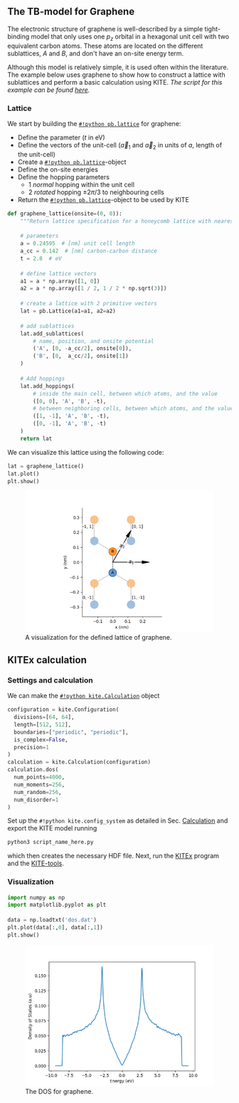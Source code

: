 ## The TB-model for Graphene

The electronic structure of graphene is well-described by a simple tight-binding model that only uses one $p_z$ orbital
in a hexagonal unit cell with two equivalent carbon atoms.
These atoms are located on the different sublattices, *A* and *B*, and don't have an on-site energy term.

Although this model is relatively simple, it is used often within the literature. The example below uses graphene to show how to construct a lattice with sublattices and perform a basic calculation using KITE.
_The script for this example can be found [here](https://github.com/quantum-kite/kite/blob/313a00e54a9f9aa33b22886eaf97ce62aaec3996/examples/dos_graphene.py)._

### Lattice
We start by building the [`#!python pb.lattice`][lattice] for graphene:

* Define the parameter ($t$ in eV)
* Define the vectors of the unit-cell ($\vec a_1$ and $\vec a_2$ in units of $a$, length of the unit-cell)
* Create a [`#!python pb.lattice`][lattice]-object
* Define the on-site energies
* Define the hopping parameters
    * 1 *normal* hopping within the unit cell
    * 2 *rotated* hopping $\pm 2 \pi/3$ to neighbouring cells
* Return the [`#!python pb.lattice`][lattice]-object to be used by KITE

``` python linenums="1"
def graphene_lattice(onsite=(0, 0)):
    """Return lattice specification for a honeycomb lattice with nearest neighbor hoppings"""

    # parameters
    a = 0.24595  # [nm] unit cell length
    a_cc = 0.142  # [nm] carbon-carbon distance
    t = 2.8  # eV

    # define lattice vectors
    a1 = a * np.array([1, 0])
    a2 = a * np.array([1 / 2, 1 / 2 * np.sqrt(3)])

    # create a lattice with 2 primitive vectors
    lat = pb.Lattice(a1=a1, a2=a2)

    # add sublattices
    lat.add_sublattices(
        # name, position, and onsite potential
        ('A', [0, -a_cc/2], onsite[0]),
        ('B', [0,  a_cc/2], onsite[1])
    )

    # Add hoppings
    lat.add_hoppings(
        # inside the main cell, between which atoms, and the value
        ([0, 0], 'A', 'B', -t),
        # between neighboring cells, between which atoms, and the value
        ([1, -1], 'A', 'B', -t),
        ([0, -1], 'A', 'B', -t)
    )
    return lat
```

We can visualize this lattice using the following code:

``` python linenums="1"
lat = graphene_lattice()
lat.plot()
plt.show()
```

<div>
  <figure>
    <img src="../../../assets/images/getting_started/graphene_example.png" style="width: 40em;"/>
    <figcaption>A visualization for the defined lattice of graphene.</figcaption>
  </figure>
</div>

## KITEx calculation
### Settings and calculation
We can make the [`#!python kite.Calculation`][calculation] object
``` python linenums="1"
configuration = kite.Configuration(
  divisions=[64, 64],
  length=[512, 512],
  boundaries=["periodic", "periodic"],
  is_complex=False,
  precision=1
)
calculation = kite.Calculation(configuration)
calculation.dos(
  num_points=4000,
  num_moments=256,
  num_random=256,
  num_disorder=1
)
```
Set up the `#!python kite.config_system` as detailed in Sec. [Calculation][calculation] and export the KITE model running
``` bash
python3 script_name_here.py
```
which then creates the necessary HDF file. Next, run the [KITEx][kitex] program and the [KITE-tools][kitetools].

### Visualization

``` python linenums="1"
import numpy as np
import matplotlib.pyplot as plt

data = np.loadtxt('dos.dat')
plt.plot(data[:,0], data[:,1])
plt.show()
```

<div>
  <figure>
    <img src="../../../assets/images/getting_started/first_calculation.png" style="width: 40em;" />
    <figcaption>The DOS for graphene.</figcaption>
  </figure>
</div>

[tutorial]: ../index.md
[calculation]: ../calculation.md
[getting_started]: ../index.md
[lattice]: https://docs.pybinding.site/en/stable/_api/pybinding.Lattice.html
[kitex]: ../../api/kitex.md
[kitetools]: ../../api/kite-tools.md